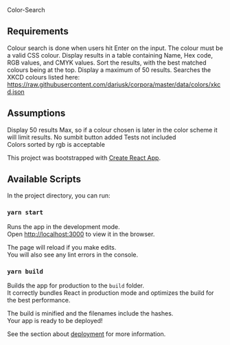 Color-Search 

## Requirements
 Colour search is done when users hit Enter on the input. The colour must be a valid CSS colour.
 Display results in a table containing Name, Hex code, RGB values, and CMYK values. 
 Sort the results, with the best matched colours being at the top. 
 Display a maximum of 50 results. 
 Searches the XKCD colours listed here: https://raw.githubusercontent.com/dariusk/corpora/master/data/colors/xkcd.json 

## Assumptions 
Display 50 results Max, so if a colour chosen is later in the color scheme it will limit results.
No sumbit button added 
Tests not included  
Colors sorted by rgb is acceptable 

This project was bootstrapped with [Create React App](https://github.com/facebook/create-react-app).

## Available Scripts

In the project directory, you can run:

### `yarn start`

Runs the app in the development mode.<br />
Open [http://localhost:3000](http://localhost:3000) to view it in the browser.

The page will reload if you make edits.<br />
You will also see any lint errors in the console.

### `yarn build`

Builds the app for production to the `build` folder.<br />
It correctly bundles React in production mode and optimizes the build for the best performance.

The build is minified and the filenames include the hashes.<br />
Your app is ready to be deployed!

See the section about [deployment](https://facebook.github.io/create-react-app/docs/deployment) for more information.
